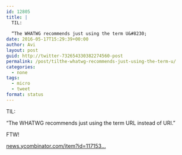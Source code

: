 ```yaml
---
id: 12805
title: |
  TIL:
  
  “The WHATWG recommends just using the term U&#8230;
date: 2016-05-17T15:29:39+00:00
author: Avi
layout: post
guid: http://twitter-732654330382274560-post
permalink: /post/tilthe-whatwg-recommends-just-using-the-term-u/
categories:
  - none
tags:
  - micro
  - tweet
format: status
---
```

TIL:

“The WHATWG recommends just using the term URL instead of URI.”

FTW!

[news.ycombinator.com/item?id=117153…](https://news.ycombinator.com/item?id=11715323)